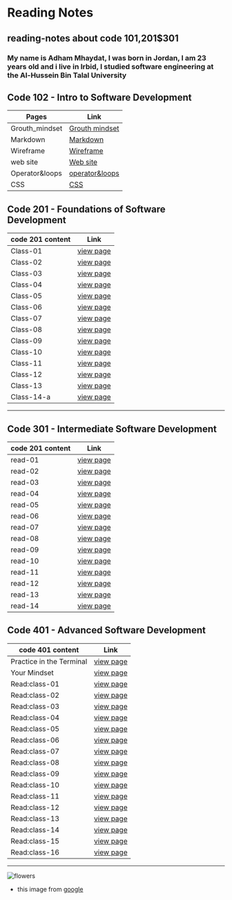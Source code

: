 # Reading Notes

## reading-notes about code 101,201$301

### My name is Adham Mhaydat, I was born in Jordan, I am 23 years old and i live in Irbid, I studied software engineering at the Al-Hussein Bin Talal University 

## Code 102 - Intro to Software Development

| Pages          | Link                                                                         |
| -------------- | ---------------------------------------------------------------------------- |
| Grouth_mindset | [Grouth mindset](https://adhammhaydat.github.io/reading-nots/grouth_mindset) |
| Markdown       | [Markdown](https://adhammhaydat.github.io/reading-nots/markdoown)            |
| Wireframe      | [Wireframe](https://adhammhaydat.github.io/reading-nots/wireframe&HTML)      |
| web site       | [Web site](https://adhammhaydat.github.io/reading-nots/web%20site)           |
| Operator&loops | [operator&loops](https://adhammhaydat.github.io/reading-nots/operator&loops) |
| CSS            | [CSS](https://adhammhaydat.github.io/reading-nots/css)                       |

## Code 201 - Foundations of Software Development


| code 201 content | Link                                                               |
| ---------------- | ------------------------------------------------------------------ |
| Class-01         | [view page](https://adhammhaydat.github.io/reading-nots/Class01)   |
| Class-02         | [view page](https://adhammhaydat.github.io/reading-nots/Class-02)  |
| Class-03         | [view page](https://adhammhaydat.github.io/reading-nots/class03)   |
| Class-04         | [view page](https://adhammhaydat.github.io/reading-nots/class04)   |
| Class-05         | [view page](https://adhammhaydat.github.io/reading-nots/class05)   |
| Class-06         | [view page](https://adhammhaydat.github.io/reading-nots/class06)   |
| Class-07         | [view page](https://adhammhaydat.github.io/reading-nots/class07)   |
| Class-08         | [view page](https://adhammhaydat.github.io/reading-nots/class08)   |
| Class-09         | [view page](https://adhammhaydat.github.io/reading-nots/class09)   |
| Class-10         | [view page](https://adhammhaydat.github.io/reading-nots/class10)   |
| Class-11         | [view page](https://adhammhaydat.github.io/reading-nots/class11)   |
| Class-12         | [view page](https://adhammhaydat.github.io/reading-nots/class12)   |
| Class-13         | [view page](https://adhammhaydat.github.io/reading-nots/class13)   |
| Class-14-a       | [view page](https://adhammhaydat.github.io/reading-nots/class14-a) |

---

## Code 301 - Intermediate Software Development

| code 201 content | Link                                                             |
| ---------------- | ---------------------------------------------------------------- |
| read-01          | [view page](https://adhammhaydat.github.io/reading-nots/read-01) |
| read-02          | [view page](https://adhammhaydat.github.io/reading-nots/read-02) |
| read-03          | [view page](https://adhammhaydat.github.io/reading-nots/read-03) |
| read-04          | [view page](https://adhammhaydat.github.io/reading-nots/read-04) |
| read-05          | [view page](https://adhammhaydat.github.io/reading-nots/read-05) |
| read-06          | [view page](https://adhammhaydat.github.io/reading-nots/read-06) |
| read-07          | [view page](https://adhammhaydat.github.io/reading-nots/read-07) |
| read-08          | [view page](https://adhammhaydat.github.io/reading-nots/read-08) |
| read-09          | [view page](https://adhammhaydat.github.io/reading-nots/read-09) |
| read-10          | [view page](https://adhammhaydat.github.io/reading-nots/read-10) |
| read-11          | [view page](https://adhammhaydat.github.io/reading-nots/read-11) |
| read-12          | [view page](https://adhammhaydat.github.io/reading-nots/read-12) |
| read-13          | [view page](https://adhammhaydat.github.io/reading-nots/read-13) |
| read-14          | [view page](https://adhammhaydat.github.io/reading-notes/read-14) |

## Code 401 - Advanced Software Development


| code 401 content         | Link                                                                              |
| ------------------------ | --------------------------------------------------------------------------------- |
| Practice in the Terminal | [view page](https://adhammhaydat.github.io/reading-nots/Practice_in_the_Terminal) |
| Your Mindset | [view page](https://adhammhaydat.github.io/reading-nots/Prep_Your_Mindset) |
| Read:class-01 | [view page](https://adhammhaydat.github.io/reading-notes/read401-01) |
| Read:class-02 | [view page](https://adhammhaydat.github.io/reading-notes/read401-02) |
| Read:class-03 | [view page](https://adhammhaydat.github.io/reading-notes/read401-03) |
| Read:class-04 | [view page](https://adhammhaydat.github.io/reading-notes/read401-04) |
| Read:class-05 | [view page](https://adhammhaydat.github.io/reading-notes/read401-05) |
| Read:class-06 | [view page](https://adhammhaydat.github.io/reading-notes/read401-06) |
| Read:class-07 | [view page](https://adhammhaydat.github.io/reading-notes/read401-07) |
| Read:class-08 | [view page](https://adhammhaydat.github.io/reading-notes/read401-08) |
| Read:class-09 | [view page](https://adhammhaydat.github.io/reading-notes/read401-09) |
| Read:class-10 | [view page](https://dhammhaydat.github.io/reading-notes/read401-10) |
| Read:class-11 | [view page](https://adhammhaydat.github.io/reading-notes/read401-11) |
| Read:class-12 | [view page](https://adhammhaydat.github.io/reading-notes/read401-12) |
| Read:class-13 | [view page](https://adhammhaydat.github.io/reading-notes/read401-13) |
| Read:class-14 | [view page](https://adhammhaydat.github.io/reading-notes/read401-14) |
| Read:class-15 | [view page](https://adhammhaydat.github.io/reading-notes/read401-15) |
| Read:class-16 | [view page](https://adhammhaydat.github.io/reading-notes/read401-16) |


---

![flowers](https://www.cnet.com/a/img/-hKxkdumNe7lH0cJGaxr9q1Dgsg=/940x528/2021/03/29/0ed0cf8c-d1b0-4a21-af3a-6b1f42bf7975/floom.jpg)

- this image from [google](https://www.google.com)
